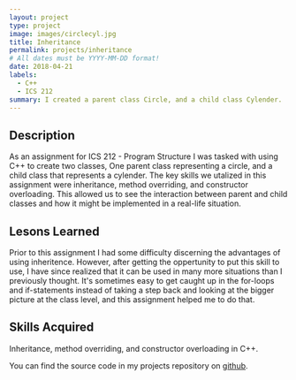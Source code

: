 ```yaml
---
layout: project
type: project
image: images/circlecyl.jpg
title: Inheritance
permalink: projects/inheritance
# All dates must be YYYY-MM-DD format!
date: 2018-04-21
labels:
  - C++
  - ICS 212
summary: I created a parent class Circle, and a child class Cylender.
---
```

## Description

As an assignment for ICS 212 - Program Structure I was tasked with using C++ to create two classes, One parent class representing a circle, and a child class that represents a cylender. The key skills we utalized in this assignment were inheritance, method overriding, and constructor overloading. This allowed us to see the interaction between parent and child classes and how it might be implemented in a real-life situation.

## Lesons Learned

Prior to this assignment I had some difficulty discerning the advantages of using inheritence. However, after getting the oppertunity to put this skill to use, I have since realized that it can be used in many more situations than I previously thought. It's sometimes easy to get caught up in the for-loops and if-statements instead of taking a step back and looking at the bigger picture at the class level, and this assignment helped me to do that.

## Skills Acquired

Inheritance, method overriding, and constructor overloading in C++.


You can find the source code in my projects repository on [github](https://github.com/conradwolfe/icsprojects/blob/master/ics_212_23/WolfeConrad23.cpp).
